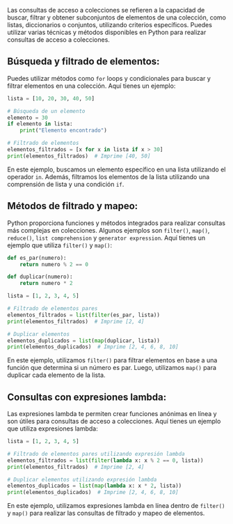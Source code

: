 Las consultas de acceso a colecciones se refieren a la capacidad de buscar, filtrar y obtener subconjuntos de elementos de una colección, como listas, diccionarios o conjuntos, utilizando criterios específicos. Puedes utilizar varias técnicas y métodos disponibles en Python para realizar consultas de acceso a colecciones.

## Búsqueda y filtrado de elementos:
Puedes utilizar métodos como `for` loops y condicionales para buscar y filtrar elementos en una colección. Aquí tienes un ejemplo:

```python
lista = [10, 20, 30, 40, 50]

# Búsqueda de un elemento
elemento = 30
if elemento in lista:
    print("Elemento encontrado")

# Filtrado de elementos
elementos_filtrados = [x for x in lista if x > 30]
print(elementos_filtrados)  # Imprime [40, 50]
```

En este ejemplo, buscamos un elemento específico en una lista utilizando el operador `in`. Además, filtramos los elementos de la lista utilizando una comprensión de lista y una condición `if`.

## Métodos de filtrado y mapeo:
Python proporciona funciones y métodos integrados para realizar consultas más complejas en colecciones. Algunos ejemplos son `filter()`, `map()`, `reduce()`, `list comprehension` y `generator expression`. Aquí tienes un ejemplo que utiliza `filter()` y `map()`:

```python
def es_par(numero):
    return numero % 2 == 0

def duplicar(numero):
    return numero * 2

lista = [1, 2, 3, 4, 5]

# Filtrado de elementos pares
elementos_filtrados = list(filter(es_par, lista))
print(elementos_filtrados)  # Imprime [2, 4]

# Duplicar elementos
elementos_duplicados = list(map(duplicar, lista))
print(elementos_duplicados)  # Imprime [2, 4, 6, 8, 10]
```

En este ejemplo, utilizamos `filter()` para filtrar elementos en base a una función que determina si un número es par. Luego, utilizamos `map()` para duplicar cada elemento de la lista.

## Consultas con expresiones lambda:
Las expresiones lambda te permiten crear funciones anónimas en línea y son útiles para consultas de acceso a colecciones. Aquí tienes un ejemplo que utiliza expresiones lambda:

```python
lista = [1, 2, 3, 4, 5]

# Filtrado de elementos pares utilizando expresión lambda
elementos_filtrados = list(filter(lambda x: x % 2 == 0, lista))
print(elementos_filtrados)  # Imprime [2, 4]

# Duplicar elementos utilizando expresión lambda
elementos_duplicados = list(map(lambda x: x * 2, lista))
print(elementos_duplicados)  # Imprime [2, 4, 6, 8, 10]
```

En este ejemplo, utilizamos expresiones lambda en línea dentro de `filter()` y `map()` para realizar las consultas de filtrado y mapeo de elementos.
